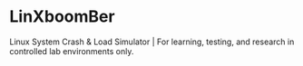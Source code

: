 # LinXboomBer
Linux System Crash &amp; Load Simulator | For learning, testing, and research in controlled lab environments only.
